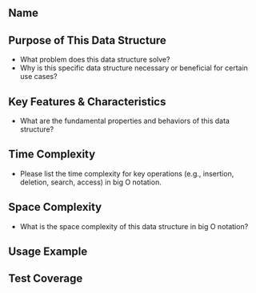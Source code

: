 ## Name

## Purpose of This Data Structure

-   What problem does this data structure solve?
-   Why is this specific data structure necessary or beneficial for certain use cases?

## Key Features & Characteristics

-   What are the fundamental properties and behaviors of this data structure?

## Time Complexity

-   Please list the time complexity for key operations (e.g., insertion, deletion, search, access) in big O notation.

## Space Complexity

-   What is the space complexity of this data structure in big O notation?

## Usage Example

## Test Coverage
